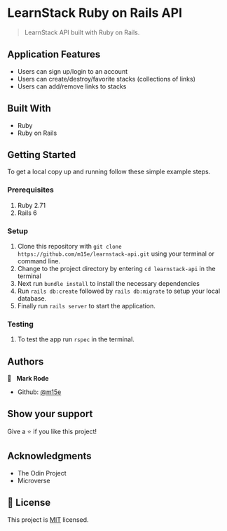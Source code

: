 # LearnStack Ruby on Rails API

> LearnStack API built with Ruby on Rails.

## Application Features

- Users can sign up/login to an account
- Users can create/destroy/favorite stacks (collections of links)
- Users can add/remove links to stacks

## Built With

- Ruby
- Ruby on Rails

## Getting Started

To get a local copy up and running follow these simple example steps.

### Prerequisites

1.  Ruby 2.71
2.  Rails 6

### Setup

1.  Clone this repository with
    `git clone https://github.com/m15e/learnstack-api.git` using your terminal or command line.
2.  Change to the project directory by entering `cd learnstack-api` in the terminal
3.  Next run `bundle install` to install the necessary dependencies
4.  Run `rails db:create` followed by `rails db:migrate` to setup your local database.
5.  Finally run `rails server` to start the application.

### Testing

1. To test the app run `rspec` in the terminal.

## Authors

👤 &nbsp;&nbsp;**Mark Rode**

- Github: [@m15e](https://github.com/m15e)

## Show your support

Give a ⭐️ if you like this project!

## Acknowledgments

- The Odin Project
- Microverse

## 📝 License

This project is [MIT](lic.url) licensed.
